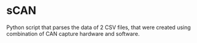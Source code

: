 # sCAN
Python script that parses the data of 2 CSV files, that were created using combination of CAN capture hardware and software.
